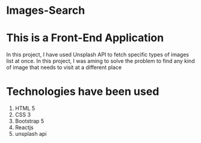 # Images-Search


# This is a Front-End Application

In this project, I have used Unsplash API to fetch specific types of images list at once.
In this project, I was aming to solve the problem to find any kind of image that needs to visit at a different place

# Technologies have been used

1. HTML 5
2. CSS 3
3. Bootstrap 5
4. Reactjs
5. unsplash api
